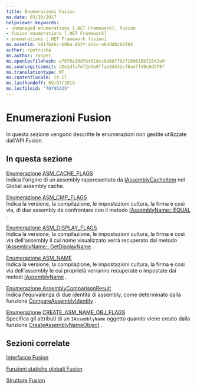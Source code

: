 ```yaml
---
title: Enumerazioni Fusion
ms.date: 03/30/2017
helpviewer_keywords:
- unmanaged enumerations [.NET Framework], fusion
- fusion enumerations [.NET Framework]
- enumerations [.NET Framework fusion]
ms.assetid: 5817b4bc-b0ba-4b2f-a11c-a03dd8cb8f84
author: rpetrusha
ms.author: ronpet
ms.openlocfilehash: e7670e19d764518cc8d88f702f169610b72642a9
ms.sourcegitcommit: d2e1dfa7ef2d4e9ffae3d431cf6a4ffd9c8d378f
ms.translationtype: MT
ms.contentlocale: it-IT
ms.lasthandoff: 09/07/2019
ms.locfileid: "70795325"
---
```

# <a name="fusion-enumerations"></a>Enumerazioni Fusion
In questa sezione vengono descritte le enumerazioni non gestite utilizzate dall'API Fusion.  
  
## <a name="in-this-section"></a>In questa sezione  
 [Enumerazione ASM_CACHE_FLAGS](asm-cache-flags-enumeration.md)  
 Indica l'origine di un assembly rappresentato da [IAssemblyCacheItem](iassemblycacheitem-interface.md) nel Global assembly cache.  
  
 [Enumerazione ASM_CMP_FLAGS](asm-cmp-flags-enumeration.md)  
 Indica la versione, la compilazione, le impostazioni cultura, la firma e così via, di due assembly da confrontare con il metodo [IAssemblyName:: EQUAL](iassemblyname-isequal-method.md) .  
  
 [Enumerazione ASM_DISPLAY_FLAGS](asm-display-flags-enumeration.md)  
 Indica la versione, la compilazione, le impostazioni cultura, la firma e così via dell'assembly il cui nome visualizzato verrà recuperato dal metodo [IAssemblyName:: GetDisplayName](iassemblyname-getdisplayname-method.md) .  
  
 [Enumerazione ASM_NAME](asm-name-enumeration.md)  
 Indica la versione, la compilazione, le impostazioni cultura, la firma e così via dell'assembly le cui proprietà verranno recuperate o impostate dai metodi [IAssemblyName](iassemblyname-interface.md) .  
  
 [Enumerazione AssemblyComparisonResult](assemblycomparisonresult-enumeration.md)  
 Indica l'equivalenza di due identità di assembly, come determinato dalla funzione [CompareAssemblyIdentity](compareassemblyidentity-function.md) .  
  
 [Enumerazione CREATE_ASM_NAME_OBJ_FLAGS](create-asm-name-obj-flags-enumeration.md)  
 Specifica gli attributi di un `IAssemblyName` oggetto quando viene creato dalla funzione [CreateAssemblyNameObject](createassemblynameobject-function.md) .  
  
## <a name="related-sections"></a>Sezioni correlate  
 [Interfacce Fusion](fusion-interfaces.md)  
  
 [Funzioni statiche globali Fusion](fusion-global-static-functions.md)  
  
 [Strutture Fusion](fusion-structures.md)
